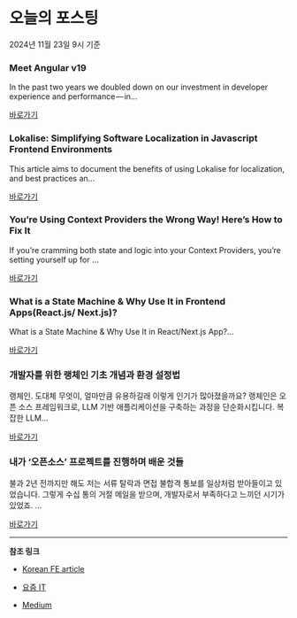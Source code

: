 # 오늘의 포스팅 
2024년 11월 23일 9시 기준 

### Meet Angular v19 

 In the past two years we doubled down on our investment in developer experience and performance — in... 

 [바로가기](https://medium.com/m/signin?actionUrl=https%3A%2F%2Fmedium.com%2F_%2Fbookmark%2Fp%2F7b29dfd05b84&operation=register&redirect=https%3A%2F%2Fblog.angular.dev%2Fmeet-angular-v19-7b29dfd05b84&source=---recommended_stories---typescript---0-84----------------bookmark_preview----99413271_2d04_4f7f_8727_65ccb8024b68-------) 

### Lokalise: Simplifying Software Localization in Javascript Frontend Environments 

 This article aims to document the benefits of using Lokalise for localization, and best practices an... 

 [바로가기](https://medium.com/m/signin?actionUrl=https%3A%2F%2Fmedium.com%2F_%2Fbookmark%2Fp%2F352d15ead9a1&operation=register&redirect=https%3A%2F%2Fmedium.com%2Fmobileaction-tech%2Flokalise-streamlining-software-localization-352d15ead9a1&source=---recommended_stories---frontend---0-84----------------bookmark_preview----54f20401_401a_4cd2_b09f_3ab8c4d6964b-------) 

### You’re Using Context Providers the Wrong Way! Here’s How to Fix It 

 If you’re cramming both state and logic into your Context Providers, you’re setting yourself up for ... 

 [바로가기](https://medium.com/m/signin?actionUrl=https%3A%2F%2Fmedium.com%2F_%2Fbookmark%2Fp%2Fc91247b6e828&operation=register&redirect=https%3A%2F%2Fmedium.com%2F%40landonwjohnson%2Fyoure-using-context-providers-the-wrong-way-here-s-how-to-fix-it-c91247b6e828&source=---recommended_stories---reactjs---0-84----------------bookmark_preview----b80bda75_5522_4614_976a_06ae2f6b4ded-------) 

### What is a State Machine & Why Use It in Frontend Apps(React.js/ Next.js)? 

 What is a State Machine & Why Use It in React/Next.js App?... 

 [바로가기](https://medium.com/m/signin?actionUrl=https%3A%2F%2Fmedium.com%2F_%2Fbookmark%2Fp%2F2cce026fffab&operation=register&redirect=https%3A%2F%2Fmedium.com%2F%40seemantkamlapuri88%2Fwhat-is-a-state-machine-why-use-it-in-frontend-applications-react-js-next-js-2cce026fffab&source=---recommended_stories---nextjs---0-84----------------bookmark_preview----cab00f1b_cb80_40bd_8456_40ffd6c27e2c-------) 

### 개발자를 위한 랭체인 기초 개념과 환경 설정법 

 랭체인. 도대체 무엇이, 얼마만큼 유용하길래 이렇게 인기가 많아졌을까요? 랭체인은 오픈 소스 프레임워크로, LLM 기반 애플리케이션을 구축하는 과정을 단순화시킵니다. 복잡한 LLM... 

 [바로가기](https://yozm.wishket.com/magazine/detail/2858/) 

### 내가 ‘오픈소스’ 프로젝트를 진행하며 배운 것들 

 불과 2년 전까지만 해도 저는 서류 탈락과 면접 불합격 통보를 일상처럼 받아들이고 있었습니다. 그렇게 수십 통의 거절 메일을 받으며, 개발자로서 부족하다고 느끼던 시기가 있었죠. ... 

 [바로가기](https://yozm.wishket.com/magazine/detail/2856/) 

---

**참조 링크**

- [Korean FE article](https://kofearticle.substack.com) 

- [요즘 IT](https://yozm.wishket.com/magazine) 

- [Medium](https://medium.com) 

